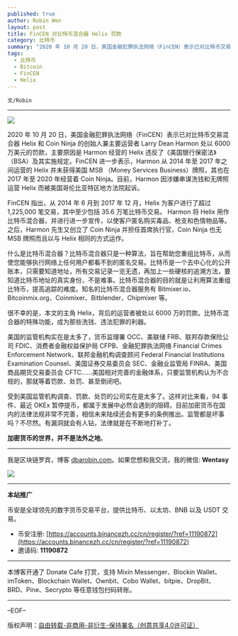 ```yaml
---
published: true
author: Robin Wen
layout: post
title: FinCEN 对比特币混合器 Helix 罚款
category: 比特币
summary: "2020 年 10 月 20 日，美国金融犯罪执法网络（FinCEN）表示已对比特币交易混合器 Helix 和 Coin Ninja 的创始人兼主要运营者 Larry Dean Harmon 处以 6000 万美元的罚款，主要原因是 Harmon 经营的 Helix 违反了《美国银行保密法》（BSA）及其实施规定。FinCEN 进一步表示，Harmon 从 2014 年至 2017 年之间运营的 Helix 并未获得美国 MSB （Money Services Business）牌照，其也在 2017 年至 2020 年经营着 Coin Ninja。目前，Harmon 因涉嫌串谋洗钱和无牌照运营 Helix 而被美国哥伦比亚特区地方法院起诉。加密货币的世界，并不是法外之地。"
tags:
  - 比特币
  - Bitcoin
  - FinCEN
  - Helix
---
```


`文/Robin`

***

![](https://cdn.dbarobin.com/nj98kxk.png)

2020 年 10 月 20 日，美国金融犯罪执法网络（FinCEN）表示已对比特币交易混合器 Helix 和 Coin Ninja 的创始人兼主要运营者 Larry Dean Harmon 处以 6000 万美元的罚款，主要原因是 Harmon 经营的 Helix 违反了《美国银行保密法》（BSA）及其实施规定。FinCEN 进一步表示，Harmon 从 2014 年至 2017 年之间运营的 Helix 并未获得美国 MSB （Money Services Business）牌照，其也在 2017 年至 2020 年经营着 Coin Ninja。目前，Harmon 因涉嫌串谋洗钱和无牌照运营 Helix 而被美国哥伦比亚特区地方法院起诉。

FinCEN 指出，从 2014 年 6 月到 2017 年 12 月，Helix 为客户进行了超过 1,225,000 笔交易，其中至少包括 35.6 万笔比特币交易。 Harmon 将 Helix 用作比特币混合器，并进行进一步宣传，以使客户匿名购买毒品、枪支和色情物品等。之后，Harmon 先生又创立了 Coin Ninja 并担任首席执行官，Coin Ninja 也无 MSB 牌照而且以与 Helix 相同的方式运作。

什么是比特币混合器？比特币混合器只是一种算法，旨在帮助您重组比特币，从而使您能够执行网络上任何用户都看不到的匿名交易。比特币是一个去中心化的公开账本，只需要知道地址，所有交易记录一览无遗，再加上一些硬核的追溯方法，要知道比特币地址的真实身份，不是难事。比特币混合器的目的就是让利用算法重组比特币，提高追踪的难度。知名的比特币混合器服务有 Bitmixer.io、Bitcoinmix.org、Coinmixer、Bitblender、Chipmixer 等。

很不幸的是，本文的主角 Helix，背后的运营者被处以 6000 万的罚款。比特币混合器的特殊功能，成为那些洗钱、违法犯罪的利器。

美国的监管机构实在是太多了，货币监理署 OCC、美联储 FRB、联邦存款保险公司 FDIC、消费者金融权益保护局 CFPB、金融犯罪执法网络 Financial Crimes Enforcement Network、联邦金融机构调查顾问 Federal Financial Institutions Examination Counsel、美国证券交易委员会 SEC、金融业监管局 FINRA、美国商品期货交易委员会 CFTC……美国相对完善的金融体系，只要监管机构认为不合规的，那就等着罚款、处罚、甚至倒闭吧。

受到美国监管机构调查、罚款、处罚的公司实在是太多了。这样对比来看，94 事件、最近 OKEx 暂停提币，都属于发展中必然会遇到的阻碍。目前加密货币在国内的法律法规非常不完善，相信未来陆续还会有更多的条例推出。监管都是坏事吗？不尽然。有漏洞就会有人钻，法律就是在不断地打补丁。

**加密货币的世界，并不是法外之地**。

***

我是区块链罗宾，博客 [dbarobin.com](https://dbarobin.com/)。如果您想和我交流，我的微信: **Wentasy**

![](https://cdn.dbarobin.com/v4yywe2.png)

***

**本站推广**

币安是全球领先的数字货币交易平台，提供比特币、以太坊、BNB 以及 USDT 交易。

* 币安注册: [https://accounts.binancezh.cc/cn/register/?ref=11190872](https://accounts.binancezh.cc/cn/register/?ref=11190872)
* 邀请码: **11190872**

***

本博客开通了 Donate Cafe 打赏，支持 Mixin Messenger、Blockin Wallet、imToken、Blockchain Wallet、Ownbit、Cobo Wallet、bitpie、DropBit、BRD、Pine、Secrypto 等任意钱包扫码转账。

<center>
    <div class="--donate-button"
         data-button-id="f8b9df0d-af9a-460d-8258-d3f435445075"
    ></div>
</center>

***

–EOF–

版权声明：[自由转载-非商用-非衍生-保持署名（创意共享4.0许可证）](http://creativecommons.org/licenses/by-nc-nd/4.0/deed.zh)